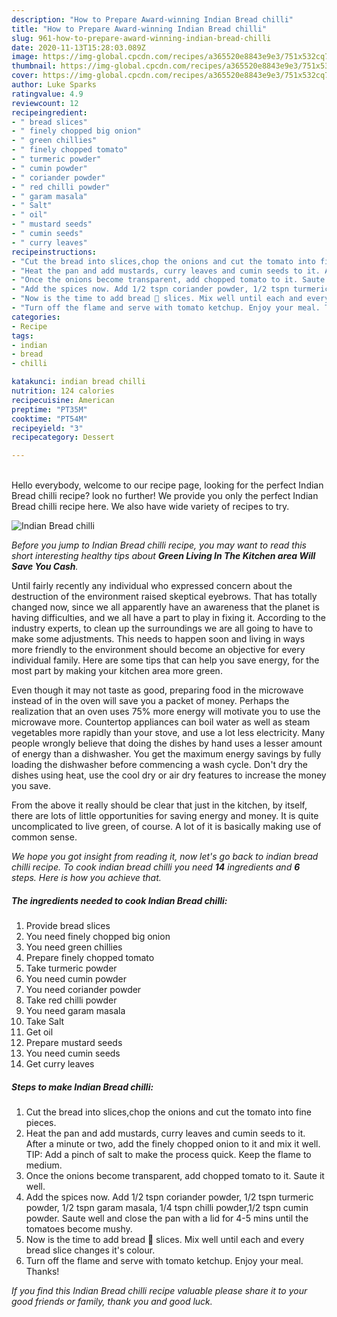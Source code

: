 ```yaml
---
description: "How to Prepare Award-winning Indian Bread chilli"
title: "How to Prepare Award-winning Indian Bread chilli"
slug: 961-how-to-prepare-award-winning-indian-bread-chilli
date: 2020-11-13T15:28:03.089Z
image: https://img-global.cpcdn.com/recipes/a365520e8843e9e3/751x532cq70/indian-bread-chilli-recipe-main-photo.jpg
thumbnail: https://img-global.cpcdn.com/recipes/a365520e8843e9e3/751x532cq70/indian-bread-chilli-recipe-main-photo.jpg
cover: https://img-global.cpcdn.com/recipes/a365520e8843e9e3/751x532cq70/indian-bread-chilli-recipe-main-photo.jpg
author: Luke Sparks
ratingvalue: 4.9
reviewcount: 12
recipeingredient:
- " bread slices"
- " finely chopped big onion"
- " green chillies"
- " finely chopped tomato"
- " turmeric powder"
- " cumin powder"
- " coriander powder"
- " red chilli powder"
- " garam masala"
- " Salt"
- " oil"
- " mustard seeds"
- " cumin seeds"
- " curry leaves"
recipeinstructions:
- "Cut the bread into slices,chop the onions and cut the tomato into fine pieces."
- "Heat the pan and add mustards, curry leaves and cumin seeds to it. After a minute or two, add the finely chopped onion to it and mix it well. TIP: Add a pinch of salt to make the process quick. Keep the flame to medium."
- "Once the onions become transparent, add chopped tomato to it. Saute it well."
- "Add the spices now. Add 1/2 tspn coriander powder, 1/2 tspn turmeric powder, 1/2 tspn garam masala, 1/4 tspn chilli powder,1/2 tspn cumin powder. Saute well and close the pan with a lid for 4-5 mins until the tomatoes become mushy."
- "Now is the time to add bread 🍞 slices. Mix well until each and every bread slice changes it&#39;s colour."
- "Turn off the flame and serve with tomato ketchup. Enjoy your meal. Thanks!"
categories:
- Recipe
tags:
- indian
- bread
- chilli

katakunci: indian bread chilli 
nutrition: 124 calories
recipecuisine: American
preptime: "PT35M"
cooktime: "PT54M"
recipeyield: "3"
recipecategory: Dessert

---
```

<br>
Hello everybody, welcome to our recipe page, looking for the perfect Indian Bread chilli recipe? look no further! We provide you only the perfect Indian Bread chilli recipe here. We also have wide variety of recipes to try.
<br>


![Indian Bread chilli](https://img-global.cpcdn.com/recipes/a365520e8843e9e3/751x532cq70/indian-bread-chilli-recipe-main-photo.jpg)

<i>Before you jump to Indian Bread chilli recipe, you may want to read this short interesting healthy tips about 
<strong>Green Living In The Kitchen area Will Save You Cash</strong>.</i>
</br>

Until fairly recently any individual who expressed concern about the destruction of the environment raised skeptical eyebrows. That has totally changed now, since we all apparently have an awareness that the planet is having difficulties, and we all have a part to play in fixing it. According to the industry experts, to clean up the surroundings we are all going to have to make some adjustments. This needs to happen soon and living in ways more friendly to the environment should become an objective for every individual family. Here are some tips that can help you save energy, for the most part by making your kitchen area more green.

Even though it may not taste as good, preparing food in the microwave instead of in the oven will save you a packet of money. Perhaps the realization that an oven uses 75% more energy will motivate you to use the microwave more. Countertop appliances can boil water as well as steam vegetables more rapidly than your stove, and use a lot less electricity. Many people wrongly believe that doing the dishes by hand uses a lesser amount of energy than a dishwasher. You get the maximum energy savings by fully loading the dishwasher before commencing a wash cycle. Don't dry the dishes using heat, use the cool dry or air dry features to increase the money you save.

From the above it really should be clear that just in the kitchen, by itself, there are lots of little opportunities for saving energy and money. It is quite uncomplicated to live green, of course. A lot of it is basically making use of common sense.


<i>We hope you got insight from reading it, now let's go back to indian bread chilli recipe. To cook indian bread chilli you need <strong>14</strong> ingredients and <strong>6</strong> steps. Here is how you achieve that.
</i>

##### The ingredients needed to cook Indian Bread chilli:

1. Provide  bread slices
1. You need  finely chopped big onion
1. You need  green chillies
1. Prepare  finely chopped tomato
1. Take  turmeric powder
1. You need  cumin powder
1. You need  coriander powder
1. Take  red chilli powder
1. You need  garam masala
1. Take  Salt
1. Get  oil
1. Prepare  mustard seeds
1. You need  cumin seeds
1. Get  curry leaves


##### Steps to make Indian Bread chilli:

1. Cut the bread into slices,chop the onions and cut the tomato into fine pieces.
1. Heat the pan and add mustards, curry leaves and cumin seeds to it. After a minute or two, add the finely chopped onion to it and mix it well. TIP: Add a pinch of salt to make the process quick. Keep the flame to medium.
1. Once the onions become transparent, add chopped tomato to it. Saute it well.
1. Add the spices now. Add 1/2 tspn coriander powder, 1/2 tspn turmeric powder, 1/2 tspn garam masala, 1/4 tspn chilli powder,1/2 tspn cumin powder. Saute well and close the pan with a lid for 4-5 mins until the tomatoes become mushy.
1. Now is the time to add bread 🍞 slices. Mix well until each and every bread slice changes it&#39;s colour.
1. Turn off the flame and serve with tomato ketchup. Enjoy your meal. Thanks!


<i>If you find this Indian Bread chilli recipe valuable please share it to your good friends or family, thank you and good luck.</i>
